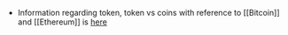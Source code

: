 - Information regarding token, token vs coins with reference to [[Bitcoin]] and [[Ethereum]] is [here](https://www.fool.com/investing/stock-market/market-sectors/financials/cryptocurrency-stocks/crypto-tokens/#:~:text=Crypto%20tokens%20are%20digital%20assets,which%20are%20called%20smart%20contracts.)

